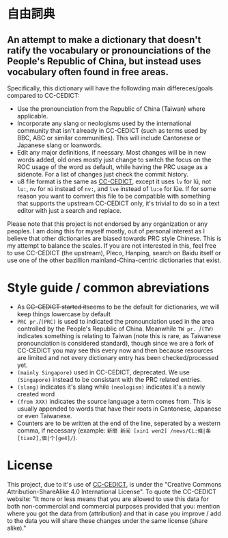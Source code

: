 # 自由詞典

## An attempt to make a dictionary that doesn't ratify the vocabulary or pronounciations of the People's Republic of China, but instead uses vocabulary often found in free areas.

Specifically, this dictionary will have the followding main differeces/goals compared to CC-CEDICT:

- Use the pronounciation from the Republic of China (Taiwan) where applicable.
- Incorporate any slang or neologisms used by the international community that isn't already in CC-CEDICT (such as terms used by BBC, ABC or similar communities). This will include Cantonese or Japanese slang or loanwords.
- Edit any major definitions, if neessary. Most changes will be in new words added, old ones mostly just change to switch the focus on the ROC usage of the word as default, while having the PRC usage as a sidenote. For a list of changes just check the commit history. 
- u8 file format is the same as [CC-CEDICT](https://cc-cedict.org/wiki/format:syntax), except it uses `lv` for lü, not `lu:`, `nv` for `nü` instead of `nv:`, and `lve` instead of `lu:e` for lüe. If for some reason you want to convert this file to be compatible with something that supports the upstream CC-CEDICT only, it's trivial to do so in a text editor with just a search and replace.

Please note that this project is not endorsed by any organization or any peoples. I am doing this for myself mostly, out of personal interest as I believe that other dictionaries are biased towards PRC style Chinese. This is my attempt to balance the scales. 
If you are not interested in this, feel free to use CC-CEDICT (the upstream), Pleco, Hanping, search on Baidu itself or use one of the other bazillion mainland-China-centric dictionaries that exist.

# Style guide / common abreviations
 - As ~~CC-CEDICT started it~~seems to be the default for dictionaries, we will keep things lowercase by default
 - `PRC pr.`/`(PRC)` is used to indicated the pronounciation used in the area controlled by the People's Republic of China. Meanwhile `TW pr. `/`(TW)` indicates something is relating to Taiwan (note this is rare, as Taiwanese pronounciation is considered standard), though since we are a fork of CC-CEDICT you may see this every now and then because resources are limited and not every dictionary entry has been checked/processed yet.
 - `(mainly Singapore)` used in CC-CEDICT, deprecated. We use `(Singapore)` instead to be consistant with the PRC related entries.
 - `(slang)` indicates it's slang while `(neologism)` indicates it's a newly created word
 - `(from XXX)` indicates the source language a term comes from. This is usually appended to words that have their roots in Cantonese, Japanese or even Taiwanese.
 - Counters are to be written at the end of the line, seperated by a western comma, if necessary (example: `新聞 新闻 [xin1 wen2] /news/CL:條|条[tiao2],個|个[ge4]/`).

# License

This project, due to it's use of [CC-CEDICT](https://www.mdbg.net/chinese/dictionary?page=cc-cedict), is under the "Creative Commons Attribution-ShareAlike 4.0 International License". To quote the CC-CEDICT website: "It more or less means that you are allowed to use this data for both non-commercial and commercial purposes provided that you: mention where you got the data from (attribution) and that in case you improve / add to the data you will share these changes under the same license (share alike)."
